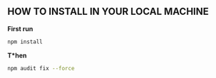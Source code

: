 ## HOW TO INSTALL IN YOUR LOCAL MACHINE

**First run**
```bash
npm install
```

**T*hen**
```bash
npm audit fix --force
```

